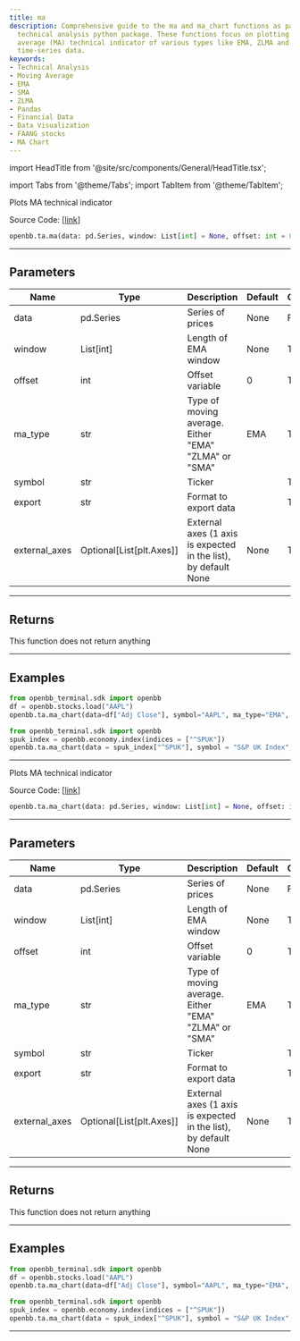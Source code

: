 ```yaml
---
title: ma
description: Comprehensive guide to the ma and ma_chart functions as part of the OpenBB
  technical analysis python package. These functions focus on plotting the moving
  average (MA) technical indicator of various types like EMA, ZLMA and SMA for a given
  time-series data.
keywords:
- Technical Analysis
- Moving Average
- EMA
- SMA
- ZLMA
- Pandas
- Financial Data
- Data Visualization
- FAANG stocks
- MA Chart
---
```


import HeadTitle from '@site/src/components/General/HeadTitle.tsx';

<HeadTitle title="ta.ma - Reference | OpenBB SDK Docs" />

import Tabs from '@theme/Tabs';
import TabItem from '@theme/TabItem';

<Tabs>
<TabItem value="model" label="Model" default>

Plots MA technical indicator

Source Code: [[link](https://github.com/OpenBB-finance/OpenBBTerminal/tree/main/openbb_terminal/common/technical_analysis/overlap_view.py#L32)]

```python
openbb.ta.ma(data: pd.Series, window: List[int] = None, offset: int = 0, ma_type: str = "EMA", symbol: str = "", export: str = "", external_axes: Optional[List[matplotlib.axes._axes.Axes]] = None)
```

---

## Parameters

| Name | Type | Description | Default | Optional |
| ---- | ---- | ----------- | ------- | -------- |
| data | pd.Series | Series of prices | None | False |
| window | List[int] | Length of EMA window | None | True |
| offset | int | Offset variable | 0 | True |
| ma_type | str | Type of moving average.  Either "EMA" "ZLMA" or "SMA" | EMA | True |
| symbol | str | Ticker |  | True |
| export | str | Format to export data |  | True |
| external_axes | Optional[List[plt.Axes]] | External axes (1 axis is expected in the list), by default None | None | True |


---

## Returns

This function does not return anything

---

## Examples

```python
from openbb_terminal.sdk import openbb
df = openbb.stocks.load("AAPL")
openbb.ta.ma_chart(data=df["Adj Close"], symbol="AAPL", ma_type="EMA", window=[20, 50, 100])
```

```python
from openbb_terminal.sdk import openbb
spuk_index = openbb.economy.index(indices = ["^SPUK"])
openbb.ta.ma_chart(data = spuk_index["^SPUK"], symbol = "S&P UK Index", ma_type = "EMA", window = [20, 50, 100])
```

---

</TabItem>
<TabItem value="view" label="Chart">

Plots MA technical indicator

Source Code: [[link](https://github.com/OpenBB-finance/OpenBBTerminal/tree/main/openbb_terminal/common/technical_analysis/overlap_view.py#L32)]

```python
openbb.ta.ma_chart(data: pd.Series, window: List[int] = None, offset: int = 0, ma_type: str = "EMA", symbol: str = "", export: str = "", external_axes: Optional[List[matplotlib.axes._axes.Axes]] = None)
```

---

## Parameters

| Name | Type | Description | Default | Optional |
| ---- | ---- | ----------- | ------- | -------- |
| data | pd.Series | Series of prices | None | False |
| window | List[int] | Length of EMA window | None | True |
| offset | int | Offset variable | 0 | True |
| ma_type | str | Type of moving average.  Either "EMA" "ZLMA" or "SMA" | EMA | True |
| symbol | str | Ticker |  | True |
| export | str | Format to export data |  | True |
| external_axes | Optional[List[plt.Axes]] | External axes (1 axis is expected in the list), by default None | None | True |


---

## Returns

This function does not return anything

---

## Examples

```python
from openbb_terminal.sdk import openbb
df = openbb.stocks.load("AAPL")
openbb.ta.ma_chart(data=df["Adj Close"], symbol="AAPL", ma_type="EMA", window=[20, 50, 100])
```

```python
from openbb_terminal.sdk import openbb
spuk_index = openbb.economy.index(indices = ["^SPUK"])
openbb.ta.ma_chart(data = spuk_index["^SPUK"], symbol = "S&P UK Index", ma_type = "EMA", window = [20, 50, 100])
```

---

</TabItem>
</Tabs>
